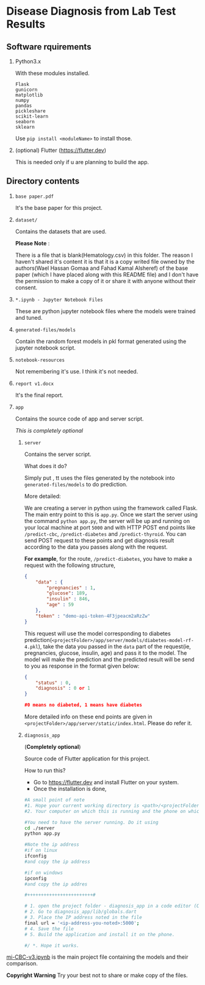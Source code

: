 # Disease Diagnosis from Lab Test Results

## Software rquirements

1. Python3.x

    With these modules installed.
    ```
    Flask
    gunicorn
    matplotlib
    numpy
    pandas
    pickleshare
    scikit-learn
    seaborn
    sklearn
    ```
    Use `pip install <moduleName>` to install those.

2. (optional) Flutter (https://flutter.dev)

    This is needed only if u are planning to build the app.

## Directory contents

1. `base paper.pdf`

    It's the base paper for this project.

2. `dataset/` 
    
    Contains the datasets that are used. 

    **Please Note** : 

    There is a file that is blank(Hematology.csv) in this folder. The reason I haven't shared it's content it is that it is a copy writed file owned by the  authors(Wael Hassan Gomaa and Fahad Kamal Alsheref) of the base paper (which I have placed along with this README file) and I don't have the permission to make a copy of it or share it with anyone without their consent.

3. `*.ipynb - Jupyter Notebook Files`

    These are python jupyter notebook files where the models were trained and tuned.
  
4. `generated-files/models` 
    
    Contain the random forest models in pkl format generated using the jupyter notebook script.

5. `notebook-resources`

    Not remembering it's use. I think it's not needed.

6. `report v1.docx`

    It's the final report.

7. `app`

    Contains the source code of app and server script. 

    *This is completely optional*

    1. `server`

        Contains the server script. 

        What does it do?

        Simply put , tt uses the files generated by the notebook into  `generated-files/models` to do prediction.

        More detailed:

        We are creating a server in python using the framework called Flask. The main entry point to this is `app.py`. Once we start the server using the command `python app.py`, the server will be up and running on your local machine at port `5000` and  with HTTP POST end points like `/predict-cbc`, `/predict-diabetes` and `/predict-thyroid`. You can send POST request to these points and get diagnosis result according to the data you passes along with the request.

        **For example**, for the route, `/predict-diabetes`, you have to make a request with the following structure,
        ```json
        {
            "data" : {
                "pregnancies" : 1,
                "glucose": 189,
                "insulin" : 846,
                "age" : 59
            },
            "token" : "demo-api-token-4F3jpeacm2aRzZw"
        }
        ```
        This request will use the model corresponding to diabetes prediction(`<projectFolder>/app/server/models/diabetes-model-rf-4.pkl`), take the data you passed in the `data` part of the request(ie, pregnancies, glucose, insulin, age) and pass it to the model. The model will make the prediction and the predicted result will be send to you as response in the format given below:
        ```json
        {
            "status" : 0,
            "diagnosis" : 0 or 1
        }

        #0 means no diabeted, 1 means have diabetes
        ```

        More detailed info on these end points are given in `<projectFolder>/app/server/static/index.html`. Please do refer it.

    2. `diagnosis_app`

        (**Completely optional**)

        Source code of Flutter application for this project.

        How to run this?

        * Go to https://flutter.dev and install Flutter on your system. 
        * Once the installation is done,
        ```sh
        #A small point of note
        #1. Hope your current working directory is <path>/<projectFolder>/app/
        #2. Your computer on which this is running and the phone on which you are planning to run the app are connected to the same network

        #You need to have the server running. Do it using 
        cd ./server
        python app.py

        #Note the ip address
        #if on linux
        ifconfig
        #and copy the ip address

        #if on windows
        ipconfig
        #and copy the ip addres

        #++++++++++++++++++++++++#

        # 1. open the project folder - diagnosis_app in a code editor (Code or android studio as mentioned in the above website)
        # 2. Go to diagnosis_app/lib/globals.dart
        # 3. Place the IP address noted in the file
        final url = '<ip-address-you-noted>:5000';
        # 4. Save the file
        # 5. Build the application and install it on the phone.

        #/ *. Hope it works.
        ```




[mi-CBC-v3.ipynb](https://github.com/al1en-hue/uN2amed/blob/master/mi-CBC-v3.ipynb) is the main project file containing the models and their comparison.

**Copyright Warning** Try your best not to share or make copy of the files.

